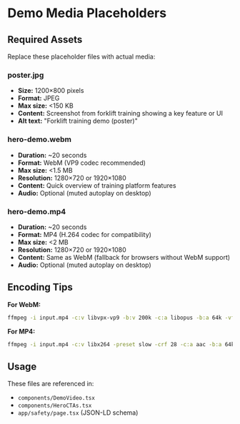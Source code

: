 # Demo Media Placeholders

## Required Assets

Replace these placeholder files with actual media:

### poster.jpg
- **Size:** 1200×800 pixels
- **Format:** JPEG
- **Max size:** <150 KB
- **Content:** Screenshot from forklift training showing a key feature or UI
- **Alt text:** "Forklift training demo (poster)"

### hero-demo.webm
- **Duration:** ~20 seconds
- **Format:** WebM (VP9 codec recommended)
- **Max size:** <1.5 MB
- **Resolution:** 1280×720 or 1920×1080
- **Content:** Quick overview of training platform features
- **Audio:** Optional (muted autoplay on desktop)

### hero-demo.mp4
- **Duration:** ~20 seconds
- **Format:** MP4 (H.264 codec for compatibility)
- **Max size:** <2 MB
- **Resolution:** 1280×720 or 1920×1080
- **Content:** Same as WebM (fallback for browsers without WebM support)
- **Audio:** Optional (muted autoplay on desktop)

## Encoding Tips

**For WebM:**
```bash
ffmpeg -i input.mp4 -c:v libvpx-vp9 -b:v 200k -c:a libopus -b:a 64k -vf scale=1280:720 hero-demo.webm
```

**For MP4:**
```bash
ffmpeg -i input.mp4 -c:v libx264 -preset slow -crf 28 -c:a aac -b:a 64k -vf scale=1280:720 hero-demo.mp4
```

## Usage

These files are referenced in:
- `components/DemoVideo.tsx`
- `components/HeroCTAs.tsx`
- `app/safety/page.tsx` (JSON-LD schema)

